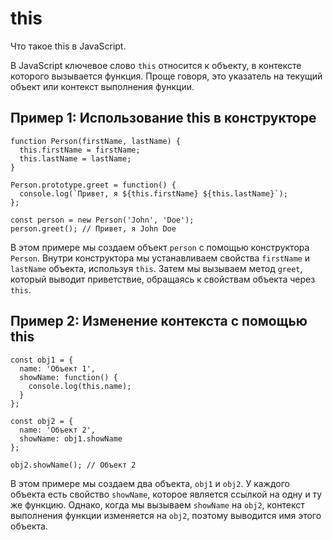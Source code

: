 # this
Что такое this в JavaScript.

В JavaScript ключевое слово `this` относится к объекту, в контексте которого вызывается функция. Проще говоря, это указатель на текущий объект или контекст выполнения функции.

## Пример 1: Использование this в конструкторе

    function Person(firstName, lastName) {
      this.firstName = firstName;
      this.lastName = lastName;
    }

    Person.prototype.greet = function() {
      console.log(`Привет, я ${this.firstName} ${this.lastName}`);
    };

    const person = new Person('John', 'Doe');
    person.greet(); // Привет, я John Doe

В этом примере мы создаем объект `person` с помощью конструктора `Person`. Внутри конструктора мы устанавливаем свойства `firstName` и `lastName` объекта, используя `this`. Затем мы вызываем метод `greet`, который выводит приветствие, обращаясь к свойствам объекта через `this`.

## Пример 2: Изменение контекста с помощью this

    const obj1 = {
      name: 'Объект 1',
      showName: function() {
        console.log(this.name);
      }
    };

    const obj2 = {
      name: 'Объект 2',
      showName: obj1.showName
    };

    obj2.showName(); // Объект 2

В этом примере мы создаем два объекта, `obj1` и `obj2`. У каждого объекта есть свойство `showName`, которое является ссылкой на одну и ту же функцию. Однако, когда мы вызываем `showName` на `obj2`, контекст выполнения функции изменяется на `obj2`, поэтому выводится имя этого объекта.
